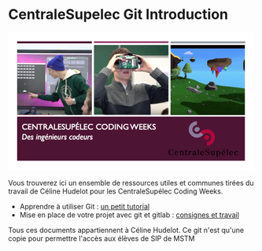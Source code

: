 # CentraleSupelec Git Introduction




<img src="./Images/Coding_Weeks_Descriptif_Eleve_2020.png" alt="drawing" width="500"/>




Vous trouverez ici un ensemble de ressources utiles et communes tirées du travail de Céline Hudelot pour les CentraleSupélec Coding Weeks. 

* Apprendre à utiliser Git : [un petit tutorial](./Git.md)
* Mise en place de votre projet avec git et gitlab : [consignes et travail](./Git_install.md)

Tous ces documents appartiennent à Céline Hudelot. Ce git n'est qu'une copie pour permettre l'accès aux élèves de SIP de MSTM

